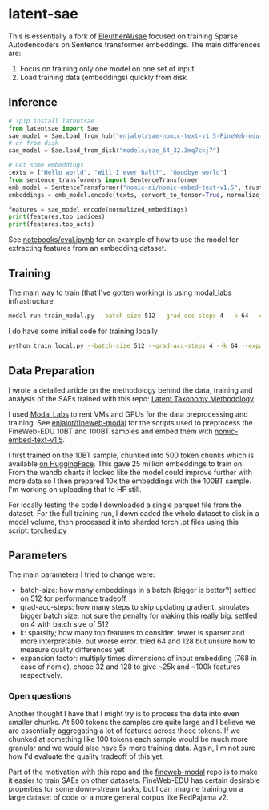 # latent-sae

This is essentially a fork of [EleutherAI/sae](https://github.com/EleutherAI/sae) focused on training Sparse Autodencoders on Sentence transformer embeddings. The main differences are:  
1) Focus on training only one model on one set of input
2) Load training data (embeddings) quickly from disk



## Inference

```python
# !pip install latentsae
from latentsae import Sae
sae_model = Sae.load_from_hub("enjalot/sae-nomic-text-v1.5-FineWeb-edu-100BT", "64_32")
# or from disk
sae_model = Sae.load_from_disk("models/sae_64_32.3mq7ckj7")

# Get some embeddings
texts = ["Hello world", "Will I ever halt?", "Goodbye world"]
from sentence_transformers import SentenceTransformer
emb_model = SentenceTransformer("nomic-ai/nomic-embed-text-v1.5", trust_remote_code=True)
embeddings = emb_model.encode(texts, convert_to_tensor=True, normalize_embeddings=True)

features = sae_model.encode(normalized_embeddings)
print(features.top_indices)
print(features.top_acts)
```

See [notebooks/eval.ipynb](notebooks/eval.ipynb) for an example of how to use the model for extracting features from an embedding dataset.

## Training

The main way to train (that I've gotten working) is using modal_labs infrastructure 
```bash
modal run train_modal.py --batch-size 512 --grad-acc-steps 4 --k 64 --expansion-factor 128
```

I do have some initial code for training locally

```bash
python train_local.py --batch-size 512 --grad-acc-steps 4 --k 64 --expansion-factor 128 
```

## Data Preparation
I wrote a detailed article on the methodology behind the data, training and analysis of the SAEs trained with this repo:
[Latent Taxonomy Methodology](https://enjalot.github.io/latent-taxonomy/articles/about)

I used [Modal Labs](https://modal.com) to rent VMs and GPUs for the data preprocessing and training. See [enjalot/fineweb-modal](https://github.com/enjalot/fineweb-modal) for the scripts used to preprocess the FineWeb-EDU 10BT and 100BT samples and embed them with [nomic-embed-text-v1.5](https://huggingface.co/nomic-ai/nomic-embed-text-v1.5).

I first trained on the 10BT sample, chunked into 500 token chunks which is available [on HuggingFace](https://huggingface.co/datasets/enjalot/fineweb-edu-sample-10BT-chunked-500-nomic-text-v1.5). This gave 25 million embeddings to train on.
From the wandb charts it looked like the model could improve further with more data so I then prepared 10x the embeddings with the 100BT sample. I'm working on uploading that to HF still.

For locally testing the code I downloaded a single parquet file from the dataset.
For the full training run, I downloaded the whole dataset to disk in a modal volume, then processed it into sharded torch .pt files using this script: [torched.py](https://github.com/enjalot/fineweb-modal/blob/main/torched.py)

## Parameters
The main parameters I tried to change were:

- batch-size: how many embeddings in a batch (bigger is better?) settled on 512 for performance tradeoff
- grad-acc-steps: how many steps to skip updating gradient. simulates bigger batch size. not sure the penalty for making this really big. settled on 4 with batch size of 512
- k: sparsity; how many top features to consider. fewer is sparser and more interpretable, but worse error. tried 64 and 128 but unsure how to measure quality differences yet
- expansion factor: multiply times dimensions of input embedding (768 in case of nomic). chose 32 and 128 to give ~25k and ~100k features respectively.

### Open questions
Another thought I have that I might try is to process the data into even smaller chunks. At 500 tokens the samples are quite large and I believe we are essentially aggregating a lot of features across those tokens. 
If we chunked at something like 100 tokens each sample would be much more granular and we would also have 5x more training data.
Again, I'm not sure how I'd evaluate the quality tradeoff of this yet.

Part of the motivation with this repo and the [fineweb-modal](https://github.com/enjalot/fineweb-modal) repo is to make it easier
to train SAEs on other datasets. FineWeb-EDU has certain desirable properties for some down-stream tasks, but I can imagine training on a large dataset of code or a more general corpus like RedPajama v2.

